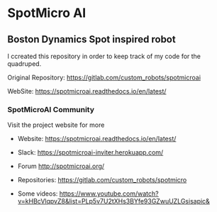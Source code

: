 # SpotMicro AI
## Boston Dynamics Spot inspired robot

I ccreated this repository in order to keep track of my code for the quadruped.

Original Repository:
https://gitlab.com/custom_robots/spotmicroai

WebSite:
https://spotmicroai.readthedocs.io/en/latest/


### SpotMicroAI Community
Visit the project website for more

- Website: https://spotmicroai.readthedocs.io/en/latest/

- Slack: https://spotmicroai-inviter.herokuapp.com/

- Forum http://spotmicroai.org/

- Repositories: https://gitlab.com/custom_robots/spotmicro

- Some videos: https://www.youtube.com/watch?v=kHBcVlqpvZ8&list=PLp5v7U2tXHs3BYfe93GZwuUZLGsisapic&